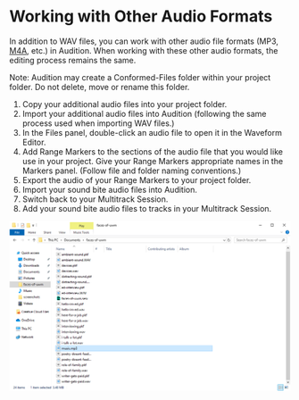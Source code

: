 # Working with Other Audio Formats

In addition to WAV files, you can work with other audio file formats \(MP3, [M4A](https://en.wikipedia.org/wiki/Apple_Lossless#Codec), etc.\) in Audition. When working with these other audio formats, the editing process remains the same.

Note: Audition may create a Conformed-Files folder within your project folder. Do not delete, move or rename this folder.

1. Copy your additional audio files into your project folder.
2. Import your additional audio files into Audition \(following the same process used when importing WAV files.\)
3. In the Files panel, double-click an audio file to open it in the Waveform Editor.
4. Add Range Markers to the sections of the audio file that you would like use in your project. Give your Range Markers appropriate names in the Markers panel. \(Follow file and folder naming conventions.\)
5. Export the audio of your Range Markers to your project folder.
6. Import your sound bite audio files into Audition.
7. Switch back to your Multitrack Session. 
8. Add your sound bite audio files to tracks in your Multitrack Session.

![](/assets/mp3-in-project-folder.png)



